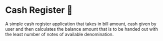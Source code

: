 # Cash Register 💸
A simple cash register application that takes in bill amount, cash given by user and then calculates the balance amount that is to be handed out with the least number of notes of available denomination.
